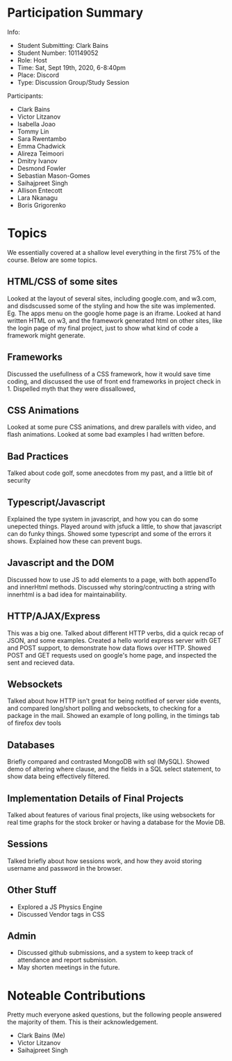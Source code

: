 # Participation Summary
Info:
- Student Submitting: Clark Bains
- Student Number: 101149052
- Role: Host
- Time: Sat, Sept 19th, 2020, 6-8:40pm
- Place: Discord
- Type: Discussion Group/Study Session

Participants:
- Clark Bains
- Victor Litzanov
- Isabella Joao
- Tommy Lin
- Sara Rwentambo
- Emma Chadwick
- Alireza Teimoori
- Dmitry Ivanov
- Desmond Fowler
- Sebastian Mason-Gomes
- Saihajpreet Singh
- Allison Entecott
- Lara Nkanagu
- Boris Grigorenko

# Topics
We essentially covered at a shallow level everything in the first 75% of the course. Below are some topics.
## HTML/CSS of some sites
Looked at the layout of several sites, including google.com, and w3.com, and disdscussed some of the styling and how the site was implemented. Eg. The apps menu on the google home page is an iframe. Looked at hand written HTML on w3, and the framework generated html on other sites, like the login page of my final project, just to show what kind of code a framework might generate. 
## Frameworks
Discussed the usefullness of a CSS framework, how it would save time coding, and discussed the use of front end frameworks in project check in 1. Dispelled myth that they were dissallowed,
## CSS Animations
Looked at some pure CSS animations, and drew parallels with video, and flash animations. Looked at some bad examples I had written before. 
## Bad Practices
Talked about code golf, some anecdotes from my past, and a little bit of security
## Typescript/Javascript
Explained the type system in javascript, and how you can do some unepected things. Played around with jsfuck a little, to show that javascript can do funky things. Showed some typescript and some of the errors it shows. Explained how these can prevent bugs.
## Javascript and the DOM
Discussed how to use JS to add elements to a page, with both appendTo and innerHtml methods. Discussed why storing/contructing a string with innerhtml is a bad idea for maintainability.
## HTTP/AJAX/Express
This was a big one. Talked about different HTTP verbs, did a quick recap of JSON, and some examples. Created a hello world express server with GET and POST support, to demonstrate how data flows over HTTP. Showed POST and GET requests used on google's home page, and inspected the sent and recieved data.
## Websockets
Talked about how HTTP isn't great for being notified of server side events, and compared long/short polling and websockets, to checking for a package in the mail. Showed an example of long polling, in the timings tab of firefox dev tools
## Databases
Briefly compared and contrasted MongoDB with sql (MySQL). Showed demo of altering where clause, and the fields in a SQL select statement, to show data being effectively filtered.
## Implementation Details of Final Projects
Talked about features of various final projects, like using websockets for real time graphs for the stock broker or having a database for the Movie DB.
## Sessions
Talked briefly about how sessions work, and how they avoid storing username and password in the browser.
## Other Stuff
 - Explored a JS Physics Engine
 - Discussed Vendor tags in CSS
## Admin
 - Discussed github submissions, and a system to keep track of attendance and report submission.
 - May shorten meetings in the future.

# Noteable Contributions
Pretty much everyone asked questions, but the following people answered the majority of them. This is their acknowledgement. 
- Clark Bains (Me)
- Victor Litzanov
- Saihajpreet Singh